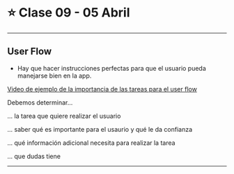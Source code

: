 # :star: Clase 09 - 05 Abril

---

## User Flow

- Hay que hacer instrucciones perfectas para que el usuario pueda manejarse bien en la app.

[Video de ejemplo de la importancia de las tareas para el user flow](https://www.youtube.com/watch?v=cDA3_5982h8&ab_channel=JoshDarnit)


Debemos determinar...

... la tarea que quiere realizar el usuario

... saber qué es importante para el usaurio y qué le da confianza

... qué información adicional necesita para realizar la tarea

... que dudas tiene

---

